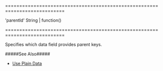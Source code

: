 <!--**
/*-------------------------------------------
    Auto-generated file. Do not modify.
-------------------------------------------

**-->
===========================================================================
<!--default-->'parentId'<!--/default-->
<!--type-->String | function()<!--/type-->
===========================================================================

<!--shortDescription-->
Specifies which data field provides parent keys.
<!--/shortDescription-->

<!--fullDescription-->
#####See Also#####
- [Use Plain Data](/Documentation/Guide/Widgets/TreeList/Data_Binding/Use_Plain_Data/)
<!--/fullDescription-->